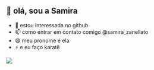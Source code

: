 ##  👋 olá, sou a Samira
- 👀 estou interessada no github
- 📫 como entrar em contato comigo @samira_zanellato
- 😄 meu pronome é ela
- ⚡ e eu faço karatê

![](https://media1.tenor.com/m/_4uEGfEEfoUAAAAC/cat-computer.gif)



